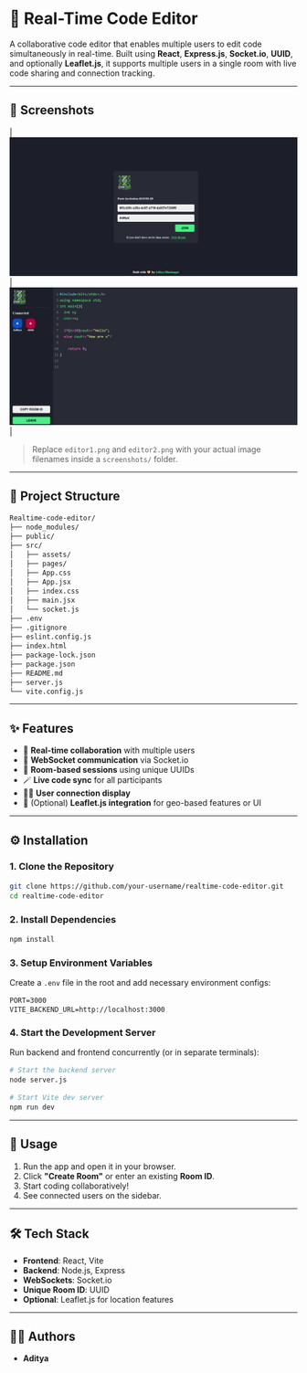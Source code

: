 # 🧬 Real-Time Code Editor

A collaborative code editor that enables multiple users to edit code simultaneously in real-time. Built using **React**, **Express.js**, **Socket.io**, **UUID**, and optionally **Leaflet.js**, it supports multiple users in a single room with live code sharing and connection tracking.

---

## 📸 Screenshots


| ![Editor Screenshot](./public/img-4.png) | ![User View](./public/img-5.png) |

> Replace `editor1.png` and `editor2.png` with your actual image filenames inside a `screenshots/` folder.

---

## 📂 Project Structure

```
Realtime-code-editor/
├── node_modules/
├── public/
├── src/
│   ├── assets/
│   ├── pages/
│   ├── App.css
│   ├── App.jsx
│   ├── index.css
│   ├── main.jsx
│   └── socket.js
├── .env
├── .gitignore
├── eslint.config.js
├── index.html
├── package-lock.json
├── package.json
├── README.md
├── server.js
└── vite.config.js
```

---

## ✨ Features

- 🔗 **Real-time collaboration** with multiple users
- 🧠 **WebSocket communication** via Socket.io
- 🧾 **Room-based sessions** using unique UUIDs
- 🪄 **Live code sync** for all participants
- 🧍‍♂️ **User connection display**
- 🧭 (Optional) **Leaflet.js integration** for geo-based features or UI

---

## ⚙️ Installation

### 1. Clone the Repository

```bash
git clone https://github.com/your-username/realtime-code-editor.git
cd realtime-code-editor
```

### 2. Install Dependencies

```bash
npm install
```

### 3. Setup Environment Variables

Create a `.env` file in the root and add necessary environment configs:

```env
PORT=3000
VITE_BACKEND_URL=http://localhost:3000
```

### 4. Start the Development Server

Run backend and frontend concurrently (or in separate terminals):

```bash
# Start the backend server
node server.js
```

```bash
# Start Vite dev server
npm run dev
```

---

## 🚀 Usage

1. Run the app and open it in your browser.
2. Click **"Create Room"** or enter an existing **Room ID**.
3. Start coding collaboratively!
4. See connected users on the sidebar.

---

## 🛠️ Tech Stack

- **Frontend**: React, Vite
- **Backend**: Node.js, Express
- **WebSockets**: Socket.io
- **Unique Room ID**: UUID
- **Optional**: Leaflet.js for location features


---

## 👨‍💻 Authors

- **Aditya**

